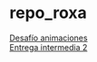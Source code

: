 # repo_roxa
[Desafío animaciones](https://marianacervino.github.io/repo_roxa/roxa_animaciones)
<br>
[Entrega intermedia 2](https://marianacervino.github.io/repo_roxa/roxa_cervino_E2)
